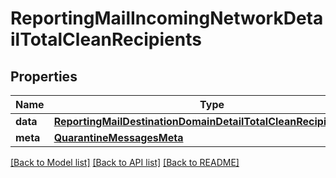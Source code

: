 # ReportingMailIncomingNetworkDetailTotalCleanRecipients

## Properties
Name | Type | Description | Notes
------------ | ------------- | ------------- | -------------
**data** | [**ReportingMailDestinationDomainDetailTotalCleanRecipientsData**](ReportingMailDestinationDomainDetailTotalCleanRecipientsData.md) |  | [optional] 
**meta** | [**QuarantineMessagesMeta**](QuarantineMessagesMeta.md) |  | [optional] 

[[Back to Model list]](../README.md#documentation-for-models) [[Back to API list]](../README.md#documentation-for-api-endpoints) [[Back to README]](../README.md)

